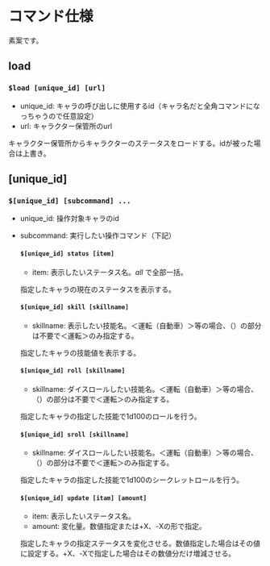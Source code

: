 # コマンド仕様

素案です。

## **load**
### ``` $load [unique_id] [url] ```
- unique_id: キャラの呼び出しに使用するid（キャラ名だと全角コマンドになっちゃうので任意設定）
- url: キャラクター保管所のurl

キャラクター保管所からキャラクターのステータスをロードする。idが被った場合は上書き。


## **[unique_id]**
### ```$[unique_id] [subcommand] ...```
- unique_id: 操作対象キャラのid
- subcommand: 実行したい操作コマンド（下記）

  #### ```$[unique_id] status [item]```
  - item: 表示したいステータス名。*all* で全部一括。

  指定したキャラの現在のステータスを表示する。

  #### ```$[unique_id] skill [skillname]```
  - skillname: 表示したい技能名。＜運転（自動車）＞等の場合、（）の部分は不要で＜運転＞のみ指定する。

  指定したキャラの技能値を表示する。

  #### ```$[unique_id] roll [skillname]```
  - skillname: ダイスロールしたい技能名。＜運転（自動車）＞等の場合、（）の部分は不要で＜運転＞のみ指定する。

  指定したキャラの指定した技能で1d100のロールを行う。

  #### ```$[unique_id] sroll [skillname]```
  - skillname: ダイスロールしたい技能名。＜運転（自動車）＞等の場合、（）の部分は不要で＜運転＞のみ指定する。

  指定したキャラの指定した技能で1d100のシークレットロールを行う。

  #### ```$[unique_id] update [itam] [amount]```
  - item: 表示したいステータス名。
  - amount: 変化量。数値指定または+X、-Xの形で指定。

  指定したキャラの指定ステータスを変化させる。数値指定した場合はその値に設定する。+X、-Xで指定した場合はその数値分だけ増減させる。
